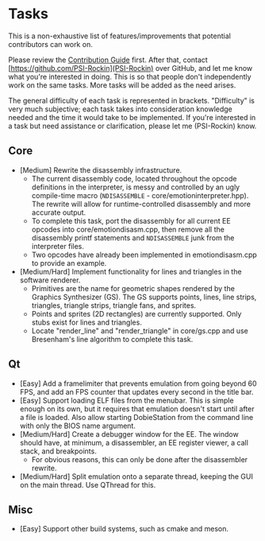 # Tasks

This is a non-exhaustive list of features/improvements that potential contributors can work on.

Please review the [Contribution Guide](../master/CONTRIBUTING.md) first. After that, contact [https://github.com/PSI-Rockin](PSI-Rockin) over GitHub, and let me know what you're interested in doing. This is so that people don't independently work on the same tasks. More tasks will be added as the need arises.

The general difficulty of each task is represented in brackets. "Difficulty" is very much subjective; each task takes into consideration knowledge needed and the time it would take to be implemented. If you're interested in a task but need assistance or clarification, please let me (PSI-Rockin) know.

## Core
* [Medium] Rewrite the disassembly infrastructure.
  * The current disassembly code, located throughout the opcode definitions in the interpreter, is messy and controlled by an ugly compile-time macro (```NDISASSEMBLE``` - core/emotioninterpreter.hpp). The rewrite will allow for runtime-controlled disassembly and more accurate output.
  * To complete this task, port the disassembly for all current EE opcodes into core/emotiondisasm.cpp, then remove all the disassembly printf statements and ```NDISASSEMBLE``` junk from the interpreter files.
  * Two opcodes have already been implemented in emotiondisasm.cpp to provide an example.
* [Medium/Hard] Implement functionality for lines and triangles in the software renderer.
  * Primitives are the name for geometric shapes rendered by the Graphics Synthesizer (GS). The GS supports points, lines, line strips, triangles, triangle strips, triangle fans, and sprites.
  * Points and sprites (2D rectangles) are currently supported. Only stubs exist for lines and triangles.
  * Locate "render_line" and "render_triangle" in core/gs.cpp and use Bresenham's line algorithm to complete this task.

## Qt
* [Easy] Add a framelimiter that prevents emulation from going beyond 60 FPS, and add an FPS counter that updates every second in the title bar.
* [Easy] Support loading ELF files from the menubar. This is simple enough on its own, but it requires that emulation doesn't start until after a file is loaded. Also allow starting DobieStation from the command line with only the BIOS name argument.
* [Medium/Hard] Create a debugger window for the EE. The window should have, at minimum, a disassembler, an EE register viewer, a call stack, and breakpoints.
  * For obvious reasons, this can only be done after the disassembler rewrite.
* [Medium/Hard] Split emulation onto a separate thread, keeping the GUI on the main thread. Use QThread for this.

## Misc
* [Easy] Support other build systems, such as cmake and meson.
